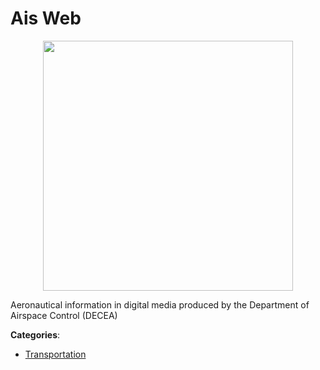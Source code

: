 # Ais Web
<p align="center">
    <img width="400" src="https://raw.githubusercontent.com/apis-list/apis-list/apis/ais-web/logo_256x256.png" />
</p>

Aeronautical information in digital media produced by the Department of Airspace Control (DECEA)



**Categories**:

- [Transportation](https://github.com/apis-list/apis-list#transportation)



